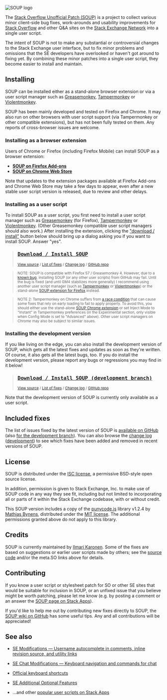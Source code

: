 <!-- thumbnail: https://i.stack.imgur.com/8EphO.png -->
<!-- version: 1.51 -->

![](https://i.stack.imgur.com/IzzhJ.png "SOUP logo")

The [Stack Overflow Unofficial Patch (SOUP)][SA] is a project to collect various minor client-side bug fixes, work-arounds and usability improvements for [Stack Overflow][SO] and other Q&A sites on the [Stack Exchange Network][SE] into a single user script.

The intent of SOUP is not to make any substantial or controversial changes to the Stack Exchange user interface, but to fix minor problems and omissions that the SE developers have overlooked or haven't got around to fixing yet.  By combining these minor patches into a single user script, they become easier to install and maintain.


Installing
----------

SOUP can be installed either as a stand-alone browser extension or via a user script manager such as [Greasemonkey][GM], [Tampermonkey][TM] or [Violentmonkey][VM].

SOUP has been mainly developed and tested on Firefox and Chrome.  It may also run on other browsers with user script support (via Tampermonkey or other compatible extensions), but has not been fully tested on them.  Any reports of cross-browser issues are welcome.


### Installing as a browser extension

Users of Chrome or Firefox (including Firefox Mobile) can install SOUP as a browser extension:

* [**SOUP on Firefox Add-ons**][firefox-ext]
* [**SOUP on Chrome Web Store**][chrome-ext]

Note that updates to the extension packages available at Firefox Add-ons and Chrome Web Store may take a few days to appear, even after a new stable user script version is released, due to review and other delays.


### Installing as a user script

To install SOUP as a user script, you first need to install a  user script manager such as [Greasemonkey][GM] (for Firefox), [Tampermonkey][TM] or [Violentmonkey][VM].  (Other Greasemonkey compatible user script managers should also work.)  After installing the extension, clicking the ["download / install"][DL] button below should bring up a dialog asking you if you want to install SOUP.  Answer "yes".

> ### [<kbd>Download / Install SOUP</kbd>][DL]  
> <sup>[View source][source] / [List of fixes][fixes] / [Change log][changes] / [GitHub repo][github]</sup>

> <sup>NOTE: SOUP is compatible with Firefox 57 / Greasemonkey 4.  However, due to a [known bug](https://github.com/greasemonkey/greasemonkey/issues/2631 "bug #2631: GM 4.0 does not install scripts from GitHub (CSP/sandbox issue)"), installing SOUP (or any other user scripts) from GitHub may fail.  Until the bug is fixed (and until GM4 stabilizes more generally) I recommend using another user script manager (such as [Tampermonkey][TM] or [Violentmonkey][VM]) or the stand-alone [SOUP extension for Firefox][firefox-ext] instead.</sup>

> <sup>NOTE 2: Tampermonkey on Chrome suffers from [a race condition](https://github.com/Tampermonkey/tampermonkey/issues/211) that can cause some fixes that rely on early loading to fail to apply properly.  To avoid this, you should either use the stand-alone [SOUP Chrome extension][chrome-ext] or set Inject Mode to "Instant" in Tampermonkey preferences (in the Experimental section, only visible when Config Mode is set to "Advanced" above).  Other user script managers on Chrome may also be subject to similar issues.</sup>


### Installing the development version

If you like living on the edge, you can also install the development version of SOUP, which gets all the latest fixes and updates as soon as they're written.  Of course, it also gets all the latest bugs, too.  If you do install the development version, please report any bugs or regressions you may find in it below!

> ### [<kbd>Download / Install SOUP (development branch)</kbd>][devDL]  
> <sup>[View source][devsrc] / [List of fixes][devfixes] / [Change log][devchanges] / [GitHub repo][devel]</sup>

Note that the development version of SOUP is currently only available as a user script.


Included fixes
--------------

The list of issues fixed by the latest version of SOUP is [available on GitHub][fixes] (also [for the development branch][devfixes]).  You can also browse the [change log][changes] ([development][devchanges]) to see which fixes have been added and removed in recent versions of SOUP.


License
-------

SOUP is distributed under the [ISC license][ISC], a permissive BSD-style open source license.

In addition, permission is given to Stack Exchange, Inc. to make use of SOUP code in any way they see fit, including but not limited to incorporating all or parts of it within the Stack Exchange codebase, with or without credit.

This SOUP version includes a copy of the [punycode.js](https://mths.be/punycode) library v1.2.4 by [Mathias Bynens](https://mathiasbynens.be/), distributed under the [MIT license][MIT].  The additional permissions granted above do not apply to this library.


Credits
-------

SOUP is currently maintained by [Ilmari Karonen][vyznev].  Some of the fixes are based on suggestions or earlier user scripts made by others; see the [source code][source] and/or the meta.SO links above for details.


Contributing
------------

If you know a user script or stylesheet patch for SO or other SE sites that would be suitable for inclusion in SOUP, or an unfixed issue that you believe might be worth patching, please let me know (e.g. by posting a comment or an answer the [SOUP page on Stack Apps][SA]).

If you'd like to help me out by contributing new fixes directly to SOUP, the [SOUP wiki on GitHub][wiki] has some useful tips.  Any and all contributions will be appreciated!


See also
--------

* [SE Modifications — Username autocomplete in comments, inline revision source, and utility links](https://stackapps.com/questions/2138/se-modifications-username-autocomplete-in-comments-inline-revision-source-a)
* [SE Chat Modifications — Keyboard navigation and commands for chat](https://stackapps.com/questions/2105/se-chat-modifications-keyboard-navigation-and-commands-for-chat)
* [Official keyboard shortcuts](https://stackapps.com/questions/2567/official-keyboard-shortcuts)
* [SE Additional Optional Features](https://stackapps.com/questions/6091/se-additional-optional-features)
* ...and other [popular user scripts on Stack Apps](https://stackapps.com/?tab=scripts)


   [SO]: https://stackoverflow.com/ "Stack Overflow"
   [SE]: https://stackexchange.com/ "Stack Exchange Network"
   [github]: https://github.com/vyznev/soup "SOUP repository on GitHub"
   [DL]: https://github.com/vyznev/soup/raw/master/SOUP.user.js "Download / install SOUP from GitHub"
   [source]: https://github.com/vyznev/soup/blob/master/SOUP.user.js "View SOUP source code"
   [fixes]: https://github.com/vyznev/soup/blob/master/CONTENTS.md "List of fixes in the latest stable version of SOUP on GitHub"
   [changes]: https://github.com/vyznev/soup/blob/master/CHANGELOG.md "SOUP change log on GitHub"
   [devel]: https://github.com/vyznev/soup/tree/devel "SOUP development branch on GitHub"
   [devDL]: https://github.com/vyznev/soup/raw/devel/SOUP.user.js "Download / install SOUP (development branch) from GitHub"
   [devsrc]: https://github.com/vyznev/soup/blob/devel/SOUP.user.js "View SOUP development branch source code"
   [devfixes]: https://github.com/vyznev/soup/blob/devel/CONTENTS.md "List of fixes in the latest development version of SOUP on GitHub"
   [devchanges]: https://github.com/vyznev/soup/blob/devel/CHANGELOG.md "SOUP development branch change log on GitHub"
   [wiki]: https://github.com/vyznev/soup/wiki "SOUP wiki on GitHub"
   [GM]: https://addons.mozilla.org/firefox/addon/greasemonkey/ "Mozilla add-ons: Greasemonkey"
   [TM]: https://tampermonkey.net/ "Tampermonkey"
   [VM]: https://violentmonkey.github.io/about/ "Violentmonkey"
   [vyznev]: https://meta.stackexchange.com/users/174699/ilmari-karonen "User Ilmari Karonen - Meta Stack Exchange"
   [SA]: https://stackapps.com/questions/4486/stack-overflow-unofficial-patch "Stack Overflow Unofficial Patch on Stack Apps"
   [firefox-ext]: https://addons.mozilla.org/en-US/firefox/addon/so-unofficial-patch-soup/ "SOUP on Firefox Add-ons"
   [chrome-ext]: https://chrome.google.com/webstore/detail/stack-overflow-unofficial/bagdnnmjfkaolcegcgeohpboeocfalpj "SOUP on Chrome Web Store"
   [ISC]: https://opensource.org/licenses/ISC "ISC license text at the Open Source Initiative"
   [MIT]: https://opensource.org/licenses/ISC "MIT license text at the Open Source Initiative"

